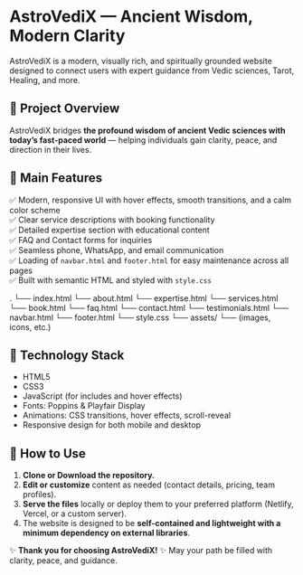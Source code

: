 # AstroVediX — Ancient Wisdom, Modern Clarity

AstroVediX is a modern, visually rich, and spiritually grounded website designed to connect users with expert guidance from Vedic sciences, Tarot, Healing, and more.


## 🔮 Project Overview

AstroVediX bridges **the profound wisdom of ancient Vedic sciences with today’s fast-paced world** — helping individuals gain clarity, peace, and direction in their lives.


## 🏹 Main Features

✅ Modern, responsive UI with hover effects, smooth transitions, and a calm color scheme  
✅ Clear service descriptions with booking functionality  
✅ Detailed expertise section with educational content  
✅ FAQ and Contact forms for inquiries  
✅ Seamless phone, WhatsApp, and email communication  
✅ Loading of `navbar.html` and `footer.html` for easy maintenance across all pages  
✅ Built with semantic HTML and styled with `style.css`

.
└── index.html
└── about.html
└── expertise.html
└── services.html
└── book.html
└── faq.html
└── contact.html
└── testimonials.html
└── navbar.html
└── footer.html
└── style.css
└── assets/
└── (images, icons, etc.)

## 🔹 Technology Stack

- HTML5
- CSS3
- JavaScript (for includes and hover effects)
- Fonts: Poppins & Playfair Display
- Animations: CSS transitions, hover effects, scroll-reveal
- Responsive design for both mobile and desktop

## 🔹 How to Use

1. **Clone or Download the repository.**
2. **Edit or customize** content as needed (contact details, pricing, team profiles).
3. **Serve the files** locally or deploy them to your preferred platform (Netlify, Vercel, or a custom server).
4. The website is designed to be **self-contained and lightweight with a minimum dependency on external libraries**.


✨ **Thank you for choosing AstroVediX!** 
✨ May your path be filled with clarity, peace, and guidance.   
